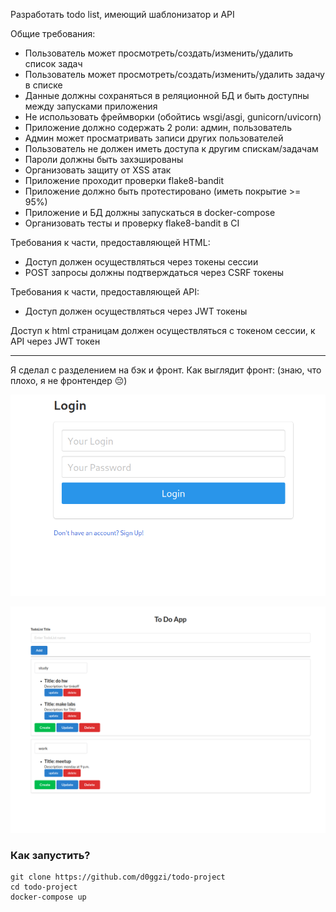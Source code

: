 Разработать todo list, имеющий шаблонизатор и API

Общие требования:

- Пользователь может просмотреть/создать/изменить/удалить список задач
- Пользователь может просмотреть/создать/изменить/удалить задачу в списке
- Данные должны сохраняться в реляционной БД и быть доступны между запусками приложения
- Не использовать фреймворки (обойтись wsgi/asgi, gunicorn/uvicorn)
- Приложение должно содержать 2 роли: админ, пользователь
- Админ может просматривать записи других пользователей
- Пользователь не должен иметь доступа к другим спискам/задачам
- Пароли должны быть захэшированы
- Организовать защиту от XSS атак
- Приложение проходит проверки flake8-bandit
- Приложение должно быть протестировано (иметь покрытие >= 95%)
- Приложение и БД должны запускаться в docker-compose
- Организовать тесты и проверку flake8-bandit в CI

Требования к части, предоставляющей HTML:

 - Доступ должен осуществляться через токены сессии
 - POST запросы должны подтверждаться через CSRF токены

Требования к части, предоставляющей API:

 - Доступ должен осуществляться через JWT токены

Доступ к html страницам должен осуществляться с токеном сессии, к API через JWT токен

-------------------

Я сделал с разделением на бэк и фронт.
Как выглядит фронт: (знаю, что плохо, я не фронтендер 😔)     

![login page](assets/img/login.png)     

![main page](assets/img/main.png)     

### Как запустить?

```
git clone https://github.com/d0ggzi/todo-project    
cd todo-project    
docker-compose up    
```

